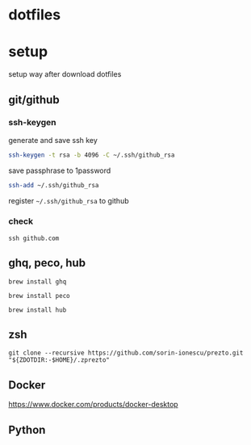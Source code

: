 dotfiles
===

# setup
setup way after download dotfiles
## git/github
### ssh-keygen

generate and save ssh key
```zsh
ssh-keygen -t rsa -b 4096 -C ~/.ssh/github_rsa
```
save passphrase to 1password

```zsh
ssh-add ~/.ssh/github_rsa
```
register `~/.ssh/github_rsa` to github

### check
```
ssh github.com
```

## ghq, peco, hub
```
brew install ghq
```
```
brew install peco
```
```
brew install hub
```

## zsh
```
git clone --recursive https://github.com/sorin-ionescu/prezto.git "${ZDOTDIR:-$HOME}/.zprezto"
```

## Docker
https://www.docker.com/products/docker-desktop

## Python